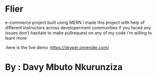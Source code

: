 # Flier
e-commerce project built using MERN
i made this project with help of different instructors across developerment  communities
if you faced any issues
don't hasitate to make pullrequest on any of my code i'm willing to learn more

.here is the live demo :https://skyper.onrender.com/
 # By : Davy Mbuto Nkurunziza